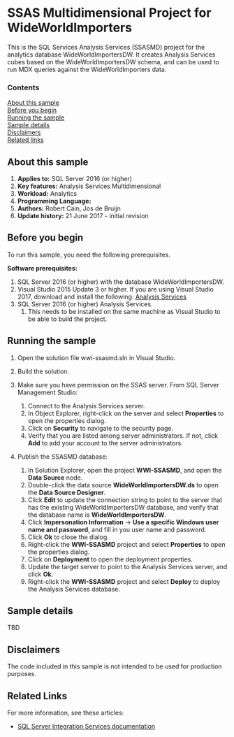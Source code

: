 # SSAS Multidimensional Project for WideWorldImporters

This is the SQL Services Analysis Services (SSASMD) project for the analytics database WideWorldImportersDW. It creates Analysis Services cubes based on the WideWorldImportersDW schema, and can be used to run MDX queries against the WideWorldImporters data.

### Contents

[About this sample](#about-this-sample)<br/>
[Before you begin](#before-you-begin)<br/>
[Running the sample](#run-this-sample)<br/>
[Sample details](#sample-details)<br/>
[Disclaimers](#disclaimers)<br/>
[Related links](#related-links)<br/>


<a name=about-this-sample></a>

## About this sample

<!-- Delete the ones that don't apply -->
1. **Applies to:** SQL Server 2016 (or higher)
1. **Key features:** Analysis Services Multidimensional
1. **Workload:** Analytics
1. **Programming Language:**
1. **Authors:** Robert Cain, Jos de Bruijn
1. **Update history:** 21 June 2017 - initial revision

<a name=before-you-begin></a>

## Before you begin

To run this sample, you need the following prerequisites.

**Software prerequisites:**

1. SQL Server 2016 (or higher) with the database WideWorldImportersDW.
2. Visual Studio 2015 Update 3 or higher. If you are using Visual Studio 2017, download and install the following: [Analysis Services](https://marketplace.visualstudio.com/items?itemName=ProBITools.MicrosoftAnalysisServicesModelingProjects)
3. SQL Server 2016 (or higher) Analysis Services.
    1. This needs to be installed on the same machine as Visual Studio to be able to build the project.

<a name=run-this-sample></a>

## Running the sample

1. Open the solution file wwi-ssasmd.sln in Visual Studio.

2. Build the solution.

3. Make sure you have permission on the SSAS server. From SQL Server Management Studio:
    1. Connect to the Analysis Services server.
    1. In Object Explorer, right-click on the server and select **Properties** to open the properties dialog.
    1. Click on **Security** to navigate to the security page.
    1. Verify that you are listed among server administrators. If not, click **Add** to add your account to the server administrators.

4. Publish the SSASMD database:
    1. In Solution Explorer, open the project **WWI-SSASMD**, and open the **Data Source** node.
    1. Double-click the data source **WideWorldImportersDW.ds** to open the **Data Source Designer**.
    1. Click **Edit** to update the connection string to point to the server that has the existing WideWorldImportersDW database, and verify that the database name is **WideWorldImportersDW**.
    1. Click **Impersonation Information** -> **Use a specific Windows user name and password**, and fill in you user name and password.
    1. Click **Ok** to close the dialog.
    1. Right-click the **WWI-SSASMD** project and select **Properties** to open the properties dialog.
    1. Click on **Deployment** to open the deployment properties.
    1. Update the target server to point to the Analysis Services server, and click **Ok**.
    1. Right-click the **WWI-SSASMD** project and select **Deploy** to deploy the Analysis Services database.


## Sample details

TBD

<a name=disclaimers></a>

## Disclaimers
The code included in this sample is not intended to be used for production purposes.

<a name=related-links></a>

## Related Links
For more information, see these articles:
- [SQL Server Integration Services documentation](https://msdn.microsoft.com/library/ms141026.aspx)
